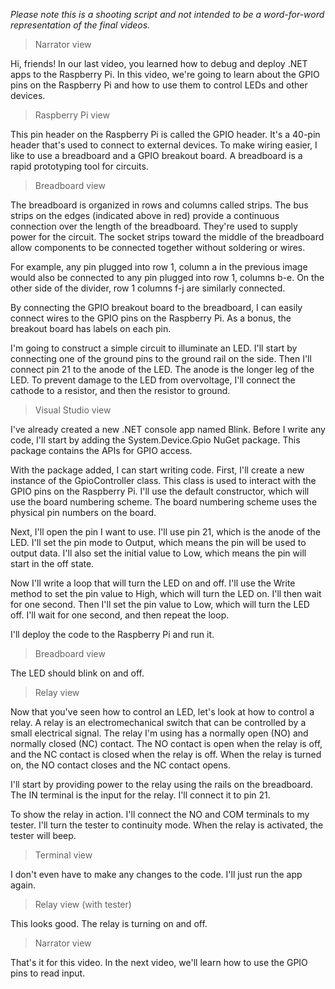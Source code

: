 *Please note this is a shooting script and not intended to be a word-for-word representation of the final videos.*

> Narrator view

Hi, friends! In our last video, you learned how to debug and deploy .NET apps to the Raspberry Pi. In this video, we're going to learn about the GPIO pins on the Raspberry Pi and how to use them to control LEDs and other devices.

> Raspberry Pi view

This pin header on the Raspberry Pi is called the GPIO header. It's a 40-pin header that's used to connect to external devices. To make wiring easier, I like to use a breadboard and a GPIO breakout board. A breadboard is a rapid prototyping tool for circuits. 

> Breadboard view

The breadboard is organized in rows and columns called strips. The bus strips on the edges (indicated above in red) provide a continuous connection over the length of the breadboard. They're used to supply power for the circuit. The socket strips toward the middle of the breadboard allow components to be connected together without soldering or wires.

For example, any pin plugged into row 1, column a in the previous image would also be connected to any pin plugged into row 1, columns b-e. On the other side of the divider, row 1 columns f-j are similarly connected.

By connecting the GPIO breakout board to the breadboard, I can easily connect wires to the GPIO pins on the Raspberry Pi. As a bonus, the breakout board has labels on each pin.

I'm going to construct a simple circuit to illuminate an LED. I'll start by connecting one of the ground pins to the ground rail on the side. Then I'll connect pin 21 to the anode of the LED. The anode is the longer leg of the LED. To prevent damage to the LED from overvoltage, I'll connect the cathode to a resistor, and then the resistor to ground.

> Visual Studio view

I've already created a new .NET console app named Blink. Before I write any code, I'll start by adding the System.Device.Gpio NuGet package. This package contains the APIs for GPIO access.

With the package added, I can start writing code. First, I'll create a new instance of the GpioController class. This class is used to interact with the GPIO pins on the Raspberry Pi. I'll use the default constructor, which will use the board numbering scheme. The board numbering scheme uses the physical pin numbers on the board.

Next, I'll open the pin I want to use. I'll use pin 21, which is the anode of the LED. I'll set the pin mode to Output, which means the pin will be used to output data. I'll also set the initial value to Low, which means the pin will start in the off state.

Now I'll write a loop that will turn the LED on and off. I'll use the Write method to set the pin value to High, which will turn the LED on. I'll then wait for one second. Then I'll set the pin value to Low, which will turn the LED off. I'll wait for one second, and then repeat the loop.

I'll deploy the code to the Raspberry Pi and run it.

> Breadboard view

The LED should blink on and off.

> Relay view

Now that you've seen how to control an LED, let's look at how to control a relay. A relay is an electromechanical switch that can be controlled by a small electrical signal. The relay I'm using has a normally open (NO) and normally closed (NC) contact. The NO contact is open when the relay is off, and the NC contact is closed when the relay is off. When the relay is turned on, the NO contact closes and the NC contact opens.

I'll start by providing power to the relay using the rails on the breadboard. The IN terminal is the input for the relay. I'll connect it to pin 21.

To show the relay in action. I'll connect the NO and COM terminals to my tester. I'll turn the tester to continuity mode. When the relay is activated, the tester will beep.

> Terminal view

I don't even have to make any changes to the code. I'll just run the app again.

> Relay view (with tester)

This looks good. The relay is turning on and off.

> Narrator view

That's it for this video. In the next video, we'll learn how to use the GPIO pins to read input.
